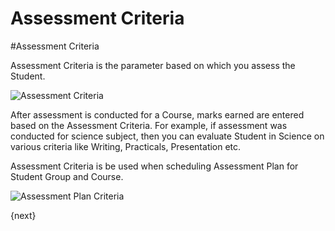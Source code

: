 # Assessment Criteria

#Assessment Criteria

Assessment Criteria is the parameter based on which you assess the Student.

<img class="screenshot" alt="Assessment Criteria" src="/docs/assets/img/schools/assessment/assessment-criteria.png">

After assessment is conducted for a Course, marks earned are entered based on the Assessment Criteria. For example, if assessment was conducted for science subject, then you can evaluate Student in Science on various criteria like Writing, Practicals, Presentation etc.

Assessment Criteria is be used when scheduling Assessment Plan for Student Group and Course.

<img class="screenshot" alt="Assessment Plan Criteria" src="/docs/assets/img/schools/assessment/assessment-plan-criteria.png">

{next}